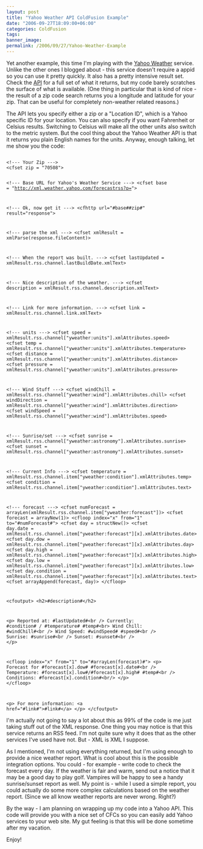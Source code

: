 ```yaml
---
layout: post
title: "Yahoo Weather API ColdFusion Example"
date: "2006-09-27T18:09:00+06:00"
categories: ColdFusion 
tags: 
banner_image: 
permalink: /2006/09/27/Yahoo-Weather-Example
---
```


Yet another example, this time I'm playing with the <a href="http://developer.yahoo.com/weather/">Yahoo Weather</a> service. Unlike the other ones I blogged about - this service doesn't require a appid so you can use it pretty quickly. It also has a pretty intensive result set. Check the <a href="http://developer.yahoo.com/weather/">API</a> for a full set of what it returns, but my code barely scratches the surface of what is available. (One thing in particular that is kind of nice - the result of a zip code search returns you a longitude and latitude for your zip. That can be useful for completely non-weather related reasons.)
<!--more-->
The API lets you specify either a zip or a "Location ID", which is a Yahoo specific ID for your location. You can also specify if you want Fahrenheit or Celsius results. Switching to Celsius will make all the other units also switch to the metric system. But the cool thing about the Yahoo Weather API is that it returns you plain English names for the units. Anyway, enough talking, let me show you the code:

<code>
&lt;!--- Your Zip ---&gt;
&lt;cfset zip = "70508"&gt;

&lt;!--- Base URL for Yahoo's Weather Service ---&gt;
&lt;cfset base = "http://xml.weather.yahoo.com/forecastrss?p="&gt;

&lt;!--- Ok, now get it ---&gt;
&lt;cfhttp url="#base##zip#" result="response"&gt;

&lt;!--- parse the xml ---&gt;
&lt;cfset xmlResult = xmlParse(response.fileContent)&gt;

&lt;!--- When the report was built. ---&gt;
&lt;cfset lastUpdated = xmlResult.rss.channel.lastBuildDate.xmlText&gt;

&lt;!--- Nice description of the weather. ---&gt;
&lt;cfset description = xmlResult.rss.channel.description.xmlText&gt;

&lt;!--- Link for more information. ---&gt;
&lt;cfset link = xmlResult.rss.channel.link.xmlText&gt;

&lt;!--- units ---&gt;
&lt;cfset speed = xmlResult.rss.channel["yweather:units"].xmlAttributes.speed&gt;
&lt;cfset temp = xmlResult.rss.channel["yweather:units"].xmlAttributes.temperature&gt;
&lt;cfset distance = xmlResult.rss.channel["yweather:units"].xmlAttributes.distance&gt;
&lt;cfset pressure = xmlResult.rss.channel["yweather:units"].xmlAttributes.pressure&gt;

&lt;!--- Wind Stuff ---&gt;
&lt;cfset windChill = xmlResult.rss.channel["yweather:wind"].xmlAttributes.chill&gt;
&lt;cfset windDirection = xmlResult.rss.channel["yweather:wind"].xmlAttributes.direction&gt;
&lt;cfset windSpeed = xmlResult.rss.channel["yweather:wind"].xmlAttributes.speed&gt;

&lt;!--- Sunrise/set ---&gt;
&lt;cfset sunrise = xmlResult.rss.channel["yweather:astronomy"].xmlAttributes.sunrise&gt;
&lt;cfset sunset = xmlResult.rss.channel["yweather:astronomy"].xmlAttributes.sunset&gt;

&lt;!--- Current Info ---&gt;
&lt;cfset temperature = xmlResult.rss.channel.item["yweather:condition"].xmlAttributes.temp&gt;
&lt;cfset condition = xmlResult.rss.channel.item["yweather:condition"].xmlAttributes.text&gt;

&lt;!--- forecast ---&gt;
&lt;cfset numForecast = arrayLen(xmlResult.rss.channel.item["yweather:forecast"])&gt;
&lt;cfset forecast = arrayNew(1)&gt;
&lt;cfloop index="x" from="1" to="#numForecast#"&gt;
	&lt;cfset day = structNew()&gt;
	&lt;cfset day.date = xmlResult.rss.channel.item["yweather:forecast"][x].xmlAttributes.date&gt;
	&lt;cfset day.dow = xmlResult.rss.channel.item["yweather:forecast"][x].xmlAttributes.day&gt;
	&lt;cfset day.high = xmlResult.rss.channel.item["yweather:forecast"][x].xmlAttributes.high&gt;
	&lt;cfset day.low = xmlResult.rss.channel.item["yweather:forecast"][x].xmlAttributes.low&gt;
	&lt;cfset day.condition = xmlResult.rss.channel.item["yweather:forecast"][x].xmlAttributes.text&gt;
	&lt;cfset arrayAppend(forecast, day)&gt;
&lt;/cfloop&gt;

&lt;cfoutput&gt;
&lt;h2&gt;#description#&lt;/h2&gt;

&lt;p&gt;
Reported at: #lastUpdated#&lt;br /&gt;
Currently: #condition# / #temperature# #temp#&lt;br&gt;
Wind Chill: #windChill#&lt;br /&gt;
Wind Speed: #windSpeed# #speed#&lt;br /&gt;
Sunrise: #sunrise#&lt;br /&gt;
Sunset: #sunset#&lt;br /&gt;
&lt;/p&gt;

&lt;cfloop index="x" from="1" to="#arrayLen(forecast)#"&gt;
&lt;p&gt;
Forecast for #forecast[x].dow# #forecast[x].date#&lt;br /&gt;
Temperature: #forecast[x].low#/#forecast[x].high# #temp#&lt;br /&gt;
Conditions: #forecast[x].condition#&lt;br/&gt;
&lt;/p&gt;
&lt;/cfloop&gt;

&lt;p&gt;
For more information: &lt;a href="#link#"&gt;#link#&lt;/a&gt;
&lt;/p&gt;
&lt;/cfoutput&gt;
</code>

I'm actually not going to say a lot about this as 99% of the code is me just taking stuff out of the XML response. One thing you may notice is that this service returns an RSS feed. I'm not quite sure why it does that as the other services I've used have not. But - XML is XML I suppose. 

As I mentioned, I'm not using everything returned, but I'm using enough to provide a nice weather report. What is cool about this is the possible integration options. You could - for example - write code to check the forecast every day. If the weather is fair and warm, send out a notice that it may be a good day to play golf. Vampires will be happy to see a handy sunrise/sunset report as well. My point is - while I used a simple report, you could actually do some more complex calculations based on the weather report. (Since we all know weather reports are never wrong. Right?) 

By the way - I am planning on wrapping up my code into a Yahoo API. This code will provide you with a nice set of CFCs so you can easily add Yahoo services to your web site. My gut feeling is that this will be done sometime after my vacation.

Enjoy!